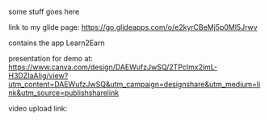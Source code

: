 some stuff goes here

link to my glide page: https://go.glideapps.com/o/e2kyrCBeMj5p0Ml5Jrwv 

contains the app Learn2Earn

presentation for demo at: https://www.canva.com/design/DAEWufzJwSQ/2TPcImx2imL-H3DZIaAIig/view?utm_content=DAEWufzJwSQ&utm_campaign=designshare&utm_medium=link&utm_source=publishsharelink 

video upload link: 
